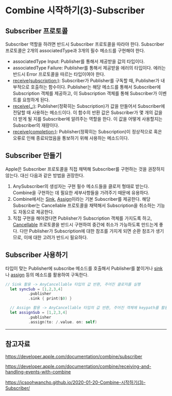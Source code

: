 # Combine 시작하기(3)-Subscriber

## Subscriber 프로토콜

Subscriber 역할을 하려면 반드시 Subscriber 프로토콜을 따라야 한다. Subscriber 프로토콜은 2개의 associatedType과 3개의 필수 메소드를 구현해야 한다.
 
- associatedType Input: Publisher를 통해서 제공받을 값의 타입이다.
- associatedType Failure: Publisher를 통해서 제공받을 에러의 타입이다. 에러는 반드시 Error 프로토콜을 따르는 타입이여야 한다.
- [receive(subscription:)](https://developer.apple.com/documentation/combine/subscriber/receive(subscription:)): Subscriber가 Publisher를 구독할 때, Publisher가 내부적으로 호출하는 함수이다. Publisher는 해당 메소드를 통해서 Subscriber에 Subscription 객체를 제공하고, 이 Subscription 객체를 통해 Subscriber가 이벤트를 요청하게 된다.
- [receive(_:)](https://developer.apple.com/documentation/combine/subscriber/receive(_:)): Publisher(정확히는 Subscription)가 값을 만들어서 Subscriber에 전달할 때 사용하는 메소드이다. 이 함수의 반환 값은 Subscriber가 몇 개의 값을 더 받게 될 지를 Subscriber에 알려주는 역할을 한다. 이 값을 어떻게 사용할지는 Subscriber의 재량이다.
- [receive(completion:)](https://developer.apple.com/documentation/combine/subscriber/receive(completion:)): Publisher(정확히는 Subscription)이 정상적으로 혹은 오류로 인해 종료되었음을 통보하기 위해 사용하는 메소드이다.


## Subscriber 만들기

Apple은 Subscriber 프로토콜을 직접 채택해 Subscriber를 구현하는 것을 권장하지 않는다. 대신 다음과 같은 방법을 권장한다.

1. AnySubscriber의 생성자는 구현 필수 메소드들을 클로저 형태로 받는다. Combine을 구현하는 데 필요한 세부사항들을 가려주기 때문에 유용하다.
2. Combine에서는 [Sink](https://developer.apple.com/documentation/combine/subscribers/sink), [Assign](https://developer.apple.com/documentation/combine/subscribers/assign)이라는 기본 Subscriber를 제공한다. 해당 Subscriber는 Cancellable 프로토콜을 채택해서 Subscription을 취소하는 기능도 자동으로 제공한다.
3. 직접 구현을 해야겠다면 Publisher가 Subscription 객체를 가지도록 하고, [Cancellable](https://developer.apple.com/documentation/combine/cancellable) 프로토콜을 반드시 구현하여 중간에 취소가 가능하도록 만드는게 좋다. 다만 Publisher가 Subscription에 대한 참조를 가지게 되면 순환 참조가 생기므로, 이에 대한 고려가 반드시 필요하다.


## Subscriber 사용하기

타입이 맞는 Publisher에 subscribe 메소드를 호출해서 Publisher를 붙이거나 [sink](https://developer.apple.com/documentation/combine/subscribers/sink)나 [assign](https://developer.apple.com/documentation/combine/subscribers/assign) 등의 메소드를 활용하여 구독한다.

```swift
// Sink 활용 -> AnyCancellable 타입의 값 반환, 주어진 클로저를 실행
  let syncSub = [1,2,3,4]
          .publisher
          .sink { print($0) }

  // Assign 활용 -> AnyCancellable 타입의 값 반환, 주어진 객체에 keypath를 활용하여 값을 바인딩
  let assignSub = [1,2,3,4]
          .publisher
          .assign(to: /.value. on: self)
```


---

## 참고자료

https://developer.apple.com/documentation/combine/subscriber

https://developer.apple.com/documentation/combine/receiving-and-handling-events-with-combine

https://jcsoohwancho.github.io/2020-01-20-Combine-시작하기(3)-Subscriber/